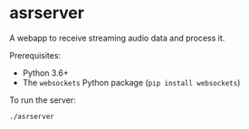 asrserver
=========

A webapp to receive streaming audio data and process it.

Prerequisites:
- Python 3.6+
- The `websockets` Python package (`pip install websockets`)

To run the server:

    ./asrserver
